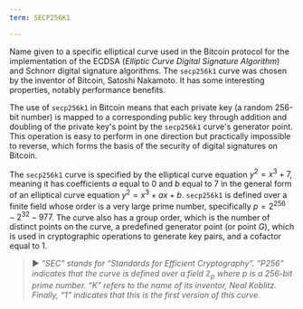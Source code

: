 ```yaml
---
term: SECP256K1

---
```

Name given to a specific elliptical curve used in the Bitcoin protocol for the implementation of the ECDSA (*Elliptic Curve Digital Signature Algorithm*) and Schnorr digital signature algorithms. The `secp256k1` curve was chosen by the inventor of Bitcoin, Satoshi Nakamoto. It has some interesting properties, notably performance benefits.

The use of `secp256k1` in Bitcoin means that each private key (a random 256-bit number) is mapped to a corresponding public key through addition and doubling of the private key's point by the `secp256k1` curve's generator point. This operation is easy to perform in one direction but practically impossible to reverse, which forms the basis of the security of digital signatures on Bitcoin.

The `secp256k1` curve is specified by the elliptical curve equation $y^2 = x^3 + 7$, meaning it has coefficients $a$ equal to $0$ and $b$ equal to $7$ in the general form of an elliptical curve equation $y^2 = x^3 + ax + b$. `secp256k1` is defined over a finite field whose order is a very large prime number, specifically $p = 2^{256} - 2^{32} - 977$. The curve also has a group order, which is the number of distinct points on the curve, a predefined generator point (or point $G$), which is used in cryptographic operations to generate key pairs, and a cofactor equal to $1$.

> ► *“SEC” stands for “Standards for Efficient Cryptography”. “P256” indicates that the curve is defined over a field $\mathbb{Z}_p$ where $p$ is a 256-bit prime number. “K” refers to the name of its inventor, Neal Koblitz. Finally, “1” indicates that this is the first version of this curve.*